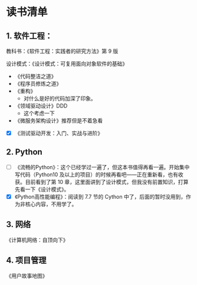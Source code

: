 # 读书清单

## 1. 软件工程：

教科书：《软件工程：实践者的研究方法》第 9 版

设计模式：《设计模式：可复用面向对象软件的基础》

- 《代码整洁之道》
- 《程序员修炼之道》
- 《重构》
  - 对什么是好的代码加深了印象。
- 《领域驱动设计》DDD
  - 这个考虑一下
- 《微服务架构设计》推荐但是不着急看
- [x] 《测试驱动开发：入门、实战与进阶》

## 2. Python

- [ ] 《流畅的Python》：这个已经学过一遍了，但这本书值得再看一遍。开始集中写代码（Python10 及以上的项目）的时候再看吧——正在重新看，也有收获。目前看到了第 10 章，这里面讲到了设计模式，但我没有前置知识，打算先看一下《设计模式》。
- [x] 《Python高性能编程》：阅读到 7.7 节的 Cython 中了，后面的暂时没用到，作为非核心内容，不用学了。

## 3. 网络

《计算机网络：自顶向下》

## 4. 项目管理

《用户故事地图》

